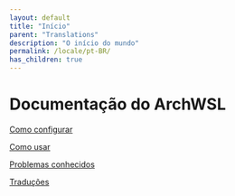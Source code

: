 ```yaml
---
layout: default
title: "Início"
parent: "Translations"
description: "O início do mundo"
permalink: /locale/pt-BR/
has_children: true
---
```


# Documentação do ArchWSL
[Como configurar](How-to-Setup.md)

[Como usar](How-to-Use.md)

[Problemas conhecidos](Known-issues.md)

[Traduções](../Translations.md)
